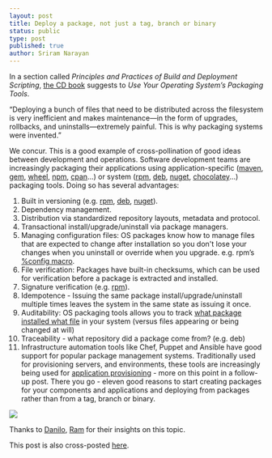```yaml
---
layout: post
title: Deploy a package, not just a tag, branch or binary
status: public
type: post
published: true
author: Sriram Narayan
---
```


In a section called *Principles and Practices of Build and Deployment Scripting*, [the CD book](http://continuousdelivery.com/) suggests to *Use Your Operating System’s Packaging Tools*.

“Deploying a bunch of files that need to be distributed across the filesystem is very inefficient and makes maintenance—in the form of upgrades, rollbacks, and uninstalls—extremely painful. This is why packaging systems were invented.”

We concur. This is a good example of cross-pollination of good ideas between development and operations. Software development teams are increasingly packaging their applications using application-specific ([maven](http://maven.apache.org/ref/3.1.0/maven-model/maven.html), [gem](http://guides.rubygems.org/specification-reference/), [wheel](https://pypi.python.org/pypi/wheel), [npm](https://npmjs.org/doc/cli/npm-install.html), [cpan](http://www.cpan.org/modules/INSTALL.html)…) or system ([rpm](http://rpm5.org/), [deb](http://www.debian.org/doc/manuals/debian-faq/ch-pkgtools.en.html), [nuget](http://docs.nuget.org/), [chocolatey](http://www.hanselman.com/blog/IsTheWindowsUserReadyForAptget.aspx)...) packaging tools. Doing so has several advantages:

1.   Built in versioning (e.g. [rpm](http://rpm5.org/), [deb](http://www.debian.org/doc/manuals/debian-faq/ch-pkgtools.en.html), [nuget](http://docs.nuget.org/)).
2.   Dependency management.
3.   Distribution via standardized repository layouts, metadata and protocol.
4.   Transactional install/upgrade/uninstall via package managers.
5.   Managing configuration files: OS packages know how to manage files that are expected to change after installation so you don't lose your changes when you uninstall or override when you upgrade. e.g. rpm’s [%config macro](http://www-uxsup.csx.cam.ac.uk/~jw35/docs/rpm_config.html).
6.   File verification: Packages have built-in checksums, which can be used for verification before a package is extracted and installed.
7.   Signature verification (e.g. [rpm](http://www.centos.org/docs/5/html/Deployment_Guide-en-US/s1-check-rpm-sig.html)).
8.   Idempotence - Issuing the same package install/upgrade/uninstall multiple times leaves the system in the same state as issuing it once.
9.   Auditability: OS packaging tools allows you to track [what package installed what file](http://unix.stackexchange.com/questions/4705/how-to-find-out-which-package-a-file-belongs-to) in your system (versus files appearing or being changed at will)
10.   Traceability - what repository did a package come from? (e.g. deb)
11.   Infrastructure automation tools like Chef, Puppet and Ansible have good support for popular package management systems. Traditionally used for provisioning servers, and environments, these tools are increasingly being used for [application provisioning](https://github.com/opscode/java-quick-start) - more on this point in a follow-up post.
There you go - eleven good reasons to start creating packages for your components and applications and deploying from packages rather than from a tag, branch or binary.

![](/images/blog/sriram-package1.png)

Thanks to [Danilo](http://www.dtsato.com/blog/about/), [Ram](http://twitter.com/sriramnrn) for their insights on this topic.


<div class="highlight">This post is also cross-posted <a href="http://www.thoughtworks.com/insights/blog/deploy-package-not-just-tag-branch-or-binary
">here</a>.</div>
